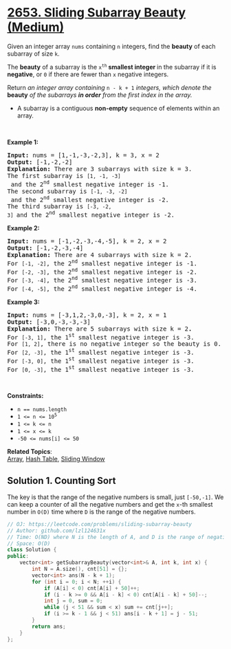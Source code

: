 # [2653. Sliding Subarray Beauty (Medium)](https://leetcode.com/problems/sliding-subarray-beauty)

<p>Given an integer array <code>nums</code> containing <code>n</code> integers, find the <strong>beauty</strong> of each subarray of size <code>k</code>.</p>
<p>The <strong>beauty</strong> of a subarray is the <code>x<sup>th</sup></code><strong> smallest integer </strong>in the subarray if it is <strong>negative</strong>, or <code>0</code> if there are fewer than <code>x</code> negative integers.</p>
<p>Return <em>an integer array containing </em><code>n - k + 1</code> <em>integers, which denote the </em><strong>beauty</strong><em> of the subarrays <strong>in order</strong> from the first index in the array.</em></p>
<ul>
	<li>
	<p>A subarray is a contiguous <strong>non-empty</strong> sequence of elements within an array.</p>
	</li>
</ul>
<p>&nbsp;</p>
<p><strong class="example">Example 1:</strong></p>
<pre><strong>Input:</strong> nums = [1,-1,-3,-2,3], k = 3, x = 2
<strong>Output:</strong> [-1,-2,-2]
<strong>Explanation:</strong> There are 3 subarrays with size k = 3. 
The first subarray is <code>[1, -1, -3]</code> and the 2<sup>nd</sup> smallest negative integer is -1.&nbsp;
The second subarray is <code>[-1, -3, -2]</code> and the 2<sup>nd</sup> smallest negative integer is -2.&nbsp;
The third subarray is <code>[-3, -2, 3]&nbsp;</code>and the 2<sup>nd</sup> smallest negative integer is -2.</pre>
<p><strong class="example">Example 2:</strong></p>
<pre><strong>Input:</strong> nums = [-1,-2,-3,-4,-5], k = 2, x = 2
<strong>Output:</strong> [-1,-2,-3,-4]
<strong>Explanation:</strong> There are 4 subarrays with size k = 2.
For <code>[-1, -2]</code>, the 2<sup>nd</sup> smallest negative integer is -1.
For <code>[-2, -3]</code>, the 2<sup>nd</sup> smallest negative integer is -2.
For <code>[-3, -4]</code>, the 2<sup>nd</sup> smallest negative integer is -3.
For <code>[-4, -5]</code>, the 2<sup>nd</sup> smallest negative integer is -4.&nbsp;</pre>
<p><strong class="example">Example 3:</strong></p>
<pre><strong>Input:</strong> nums = [-3,1,2,-3,0,-3], k = 2, x = 1
<strong>Output:</strong> [-3,0,-3,-3,-3]
<strong>Explanation:</strong> There are 5 subarrays with size k = 2<strong>.</strong>
For <code>[-3, 1]</code>, the 1<sup>st</sup> smallest negative integer is -3.
For <code>[1, 2]</code>, there is no negative integer so the beauty is 0.
For <code>[2, -3]</code>, the 1<sup>st</sup> smallest negative integer is -3.
For <code>[-3, 0]</code>, the 1<sup>st</sup> smallest negative integer is -3.
For <code>[0, -3]</code>, the 1<sup>st</sup> smallest negative integer is -3.</pre>
<p>&nbsp;</p>
<p><strong>Constraints:</strong></p>
<ul>
	<li><code>n == nums.length&nbsp;</code></li>
	<li><code>1 &lt;= n &lt;= 10<sup>5</sup></code></li>
	<li><code>1 &lt;= k &lt;= n</code></li>
	<li><code>1 &lt;= x &lt;= k&nbsp;</code></li>
	<li><code>-50&nbsp;&lt;= nums[i] &lt;= 50&nbsp;</code></li>
</ul>

**Related Topics**:  
[Array](https://leetcode.com/tag/array/), [Hash Table](https://leetcode.com/tag/hash-table/), [Sliding Window](https://leetcode.com/tag/sliding-window/)

## Solution 1. Counting Sort

The key is that the range of the negative numbers is small, just `[-50,-1]`. We can keep a counter of all the negative numbers and get the `x`-th smallest number in `O(D)` time where `D` is the range of the negative numbers.

```cpp
// OJ: https://leetcode.com/problems/sliding-subarray-beauty
// Author: github.com/lzl124631x
// Time: O(ND) where N is the length of A, and D is the range of negative numbers in A.
// Space: O(D)
class Solution {
public:
    vector<int> getSubarrayBeauty(vector<int>& A, int k, int x) {
        int N = A.size(), cnt[51] = {};
        vector<int> ans(N - k + 1);
        for (int i = 0; i < N; ++i) {
            if (A[i] < 0) cnt[A[i] + 50]++;
            if (i - k >= 0 && A[i - k] < 0) cnt[A[i - k] + 50]--;
            int j = 0, sum = 0;
            while (j < 51 && sum < x) sum += cnt[j++];
            if (i >= k - 1 && j < 51) ans[i - k + 1] = j - 51;
        }
        return ans;
    }
};
```
